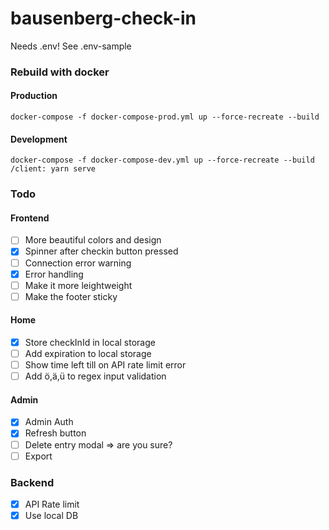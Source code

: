 # bausenberg-check-in

Needs .env! See .env-sample

### Rebuild with docker

#### Production

```
docker-compose -f docker-compose-prod.yml up --force-recreate --build
```

#### Development

```
docker-compose -f docker-compose-dev.yml up --force-recreate --build
/client: yarn serve
```

### Todo

#### Frontend

- [ ] More beautiful colors and design
- [x] Spinner after checkin button pressed
- [ ] Connection error warning
- [x] Error handling
- [ ] Make it more leightweight
- [ ] Make the footer sticky

#### Home

- [x] Store checkInId in local storage
- [ ] Add expiration to local storage
- [ ] Show time left till on API rate limit error
- [ ] Add ö,ä,ü to regex input validation

#### Admin

- [x] Admin Auth
- [x] Refresh button
- [ ] Delete entry modal => are you sure?
- [ ] Export

### Backend

- [x] API Rate limit
- [x] Use local DB
